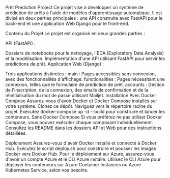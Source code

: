 Prêt Prediction Project
Ce projet vise à développer un système de prédiction de prêts à l'aide de modèles d'apprentissage automatique. Il est divisé en deux parties principales : une API construite avec FastAPI pour le back-end et une application Web Django pour le front-end.

Contenu du Projet
Le projet est organisé en deux grandes parties :

API (FastAPI) :

Dossiers de notebooks pour le nettoyage, l'EDA (Exploratory Data Analysis) et la modélisation.
Implémentation d'une API utilisant FastAPI pour servir les prédictions de prêt.
Application Web (Django) :

Trois applications distinctes :
main : Pages accessibles sans connexion, avec des fonctionnalités d'affichage.
functionalities : Pages nécessitant une connexion, telles que le formulaire de prédiction de prêt.
accounts : Gestion de l'inscription, de la connexion, des emails de confirmation et de la réinitialisation du mot de passe utilisant Mailjet.
Installation
Avec Docker Compose
Assurez-vous d'avoir Docker et Docker Compose installés sur votre système.
Clonez ce dépôt.
Naviguez vers le répertoire racine du projet.
Exécutez docker-compose up -d --build pour construire et lancer les conteneurs.
Sans Docker Compose
Si vous préférez ne pas utiliser Docker Compose, vous pouvez exécuter chaque composant individuellement. Consultez les README dans les dossiers API et Web pour des instructions détaillées.

Déploiement
Assurez-vous d'avoir Docker installé et connecté à Docker Hub.
Exécutez le script deploy.sh pour construire et pousser les images Docker vers Docker Hub.
Pour le déploiement sur Azure, assurez-vous d'avoir un compte Azure et le CLI Azure installé.
Utilisez le CLI Azure pour déployer les conteneurs sur Azure Container Instances ou Azure Kubernetes Service, selon vos besoins.